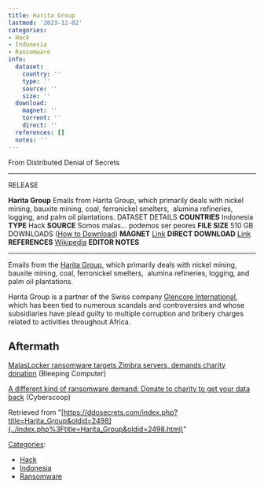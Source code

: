 ```yaml
---
title: Harita Group
lastmod: '2023-12-02'
categories:
- Hack
- Indonesia
- Ransomware
info:
  dataset:
    country: ''
    type: ''
    source: ''
    size: ''
  download:
    magnet: ''
    torrent: ''
    direct: ''
  references: []
  notes: ''
---
```




From Distributed Denial of Secrets

---
RELEASE

**Harita Group**
Emails from Harita Group, which primarily deals with nickel mining, bauxite mining, coal, ferronickel smelters,  alumina refineries, logging, and palm oil plantations.
DATASET DETAILS
**COUNTRIES** Indonesia
**TYPE** Hack
**SOURCE** Somos malas... podemos ser peores
**FILE SIZE** 510 GB
DOWNLOADS ([How to Download](Torrents.html "Torrents"))
**MAGNET** [Link](magnet:?xt=urn:btih:d9fa57a87c67d4603cc6dd44c69de81709c7c36a&dn=harita&tr=udp://open.stealth.si:80/announce&tr=https://opentracker.i2p.rocks:443/announce)
**DIRECT DOWNLOAD** [Link](https://data.ddosecrets.com/Harita%20Group/)
**REFERENCES**
[Wikipedia](https://en.wikipedia.org/wiki/Harita_Group "wikipedia:Harita Group")
**EDITOR NOTES**

---

Emails from the [Harita
Group](https://en.wikipedia.org/wiki/Harita_Group "wikipedia:Harita Group"),
which primarily deals with nickel mining, bauxite mining, coal,
ferronickel smelters,  alumina refineries, logging, and palm oil
plantations.

Harita Group is a partner of the Swiss company [Glencore
International](https://en.wikipedia.org/wiki/Glencore "wikipedia:Glencore"),
which has been tied to numerous scandals and controversies and whose
subsidiaries have plead guilty to multiple corruption and bribery
charges related to activities throughout Africa.

## Aftermath

[MalasLocker ransomware targets Zimbra servers, demands charity
donation](https://www.bleepingcomputer.com/news/security/malaslocker-ransomware-targets-zimbra-servers-demands-charity-donation/) (Bleeping Computer)

[A different kind of ransomware demand: Donate to charity to get your
data
back](https://cyberscoop.com/ransomware-charity-malaslocker/) (Cyberscoop)

Retrieved from
"[https://ddosecrets.com/index.php?title=Harita_Group&oldid=2498](../index.php%3Ftitle=Harita_Group&oldid=2498.html)"

[Categories](./Special:Categories.html "Special:Categories"):

- [Hack](./Category:Hack.html "Category:Hack")
- [Indonesia](./Category:Indonesia.html "Category:Indonesia")
- [Ransomware](./Category:Ransomware.html "Category:Ransomware")
